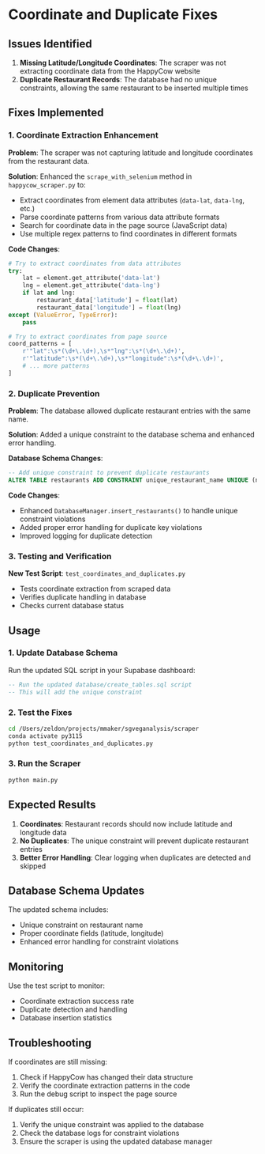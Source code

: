 # Coordinate and Duplicate Fixes

## Issues Identified

1. **Missing Latitude/Longitude Coordinates**: The scraper was not extracting coordinate data from the HappyCow website
2. **Duplicate Restaurant Records**: The database had no unique constraints, allowing the same restaurant to be inserted multiple times

## Fixes Implemented

### 1. Coordinate Extraction Enhancement

**Problem**: The scraper was not capturing latitude and longitude coordinates from the restaurant data.

**Solution**: Enhanced the `scrape_with_selenium` method in `happycow_scraper.py` to:

- Extract coordinates from element data attributes (`data-lat`, `data-lng`, etc.)
- Parse coordinate patterns from various data attribute formats
- Search for coordinate data in the page source (JavaScript data)
- Use multiple regex patterns to find coordinates in different formats

**Code Changes**:
```python
# Try to extract coordinates from data attributes
try:
    lat = element.get_attribute('data-lat')
    lng = element.get_attribute('data-lng')
    if lat and lng:
        restaurant_data['latitude'] = float(lat)
        restaurant_data['longitude'] = float(lng)
except (ValueError, TypeError):
    pass

# Try to extract coordinates from page source
coord_patterns = [
    r'"lat":\s*(\d+\.\d+),\s*"lng":\s*(\d+\.\d+)',
    r'"latitude":\s*(\d+\.\d+),\s*"longitude":\s*(\d+\.\d+)',
    # ... more patterns
]
```

### 2. Duplicate Prevention

**Problem**: The database allowed duplicate restaurant entries with the same name.

**Solution**: Added a unique constraint to the database schema and enhanced error handling.

**Database Schema Changes**:
```sql
-- Add unique constraint to prevent duplicate restaurants
ALTER TABLE restaurants ADD CONSTRAINT unique_restaurant_name UNIQUE (name);
```

**Code Changes**:
- Enhanced `DatabaseManager.insert_restaurants()` to handle unique constraint violations
- Added proper error handling for duplicate key violations
- Improved logging for duplicate detection

### 3. Testing and Verification

**New Test Script**: `test_coordinates_and_duplicates.py`
- Tests coordinate extraction from scraped data
- Verifies duplicate handling in database
- Checks current database status

## Usage

### 1. Update Database Schema

Run the updated SQL script in your Supabase dashboard:
```sql
-- Run the updated database/create_tables.sql script
-- This will add the unique constraint
```

### 2. Test the Fixes

```bash
cd /Users/zeldon/projects/mmaker/sgveganalysis/scraper
conda activate py3115
python test_coordinates_and_duplicates.py
```

### 3. Run the Scraper

```bash
python main.py
```

## Expected Results

1. **Coordinates**: Restaurant records should now include latitude and longitude data
2. **No Duplicates**: The unique constraint will prevent duplicate restaurant entries
3. **Better Error Handling**: Clear logging when duplicates are detected and skipped

## Database Schema Updates

The updated schema includes:
- Unique constraint on restaurant name
- Proper coordinate fields (latitude, longitude)
- Enhanced error handling for constraint violations

## Monitoring

Use the test script to monitor:
- Coordinate extraction success rate
- Duplicate detection and handling
- Database insertion statistics

## Troubleshooting

If coordinates are still missing:
1. Check if HappyCow has changed their data structure
2. Verify the coordinate extraction patterns in the code
3. Run the debug script to inspect the page source

If duplicates still occur:
1. Verify the unique constraint was applied to the database
2. Check the database logs for constraint violations
3. Ensure the scraper is using the updated database manager

